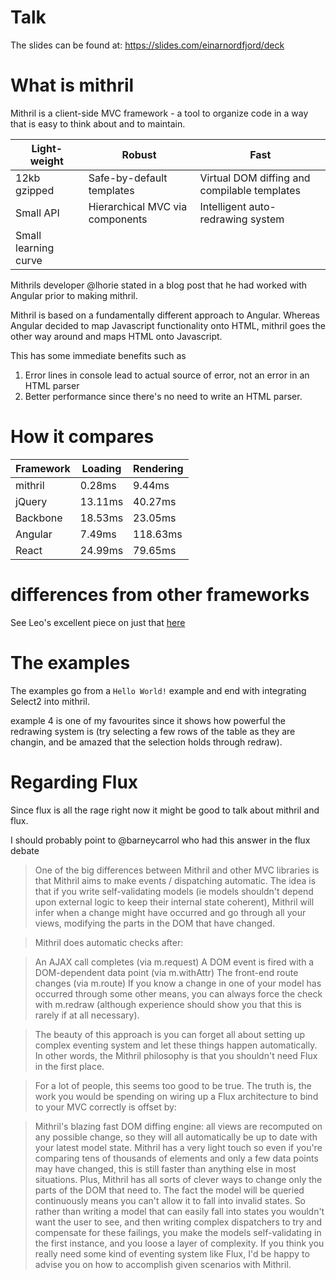 # Talk

The slides can be found at: https://slides.com/einarnordfjord/deck

# What is mithril

Mithril is a client-side MVC framework - a tool to organize code in a way that is easy to think about and to maintain.

Light-weight  |  Robust | Fast
--------------|---------|----------
12kb gzipped | Safe-by-default templates | Virtual DOM diffing and compilable templates
Small API | Hierarchical MVC via components | Intelligent auto-redrawing system
Small learning curve ||

Mithrils developer @lhorie stated in a blog post that he had worked with Angular prior to making mithril.

Mithril is based on a fundamentally different approach to Angular. Whereas Angular decided to map Javascript functionality onto HTML, mithril goes the other way around and maps HTML onto Javascript.

This has some immediate benefits such as

1. Error lines in console lead to actual source of error, not an error in an HTML parser
2. Better performance since there's no need to write an HTML parser.

# How it compares
Framework | Loading | Rendering
----------|---------|-----------
mithril   | 0.28ms  | 9.44ms
jQuery    | 13.11ms | 40.27ms
Backbone  | 18.53ms | 23.05ms
Angular   | 7.49ms  | 118.63ms
React     | 24.99ms | 79.65ms

# differences from other frameworks

See Leo's excellent piece on just that [here](http://lhorie.github.io/mithril/comparison.html)

# The examples

The examples go from a `Hello World!` example and end with integrating Select2 into mithril.

example 4 is one of my favourites since it shows how powerful the redrawing system is (try selecting a few rows of the table as they are changin, and be amazed that the selection holds through redraw).

# Regarding Flux

Since flux is all the rage right now it might be good to talk about mithril and flux.

I should probably point to @barneycarrol who had this answer in the flux debate

> One of the big differences between Mithril and other MVC libraries is that Mithril aims to make events / dispatching automatic. The idea is that if you write self-validating models (ie models shouldn't depend upon external logic to keep their internal state coherent), Mithril will infer when a change might have occurred and go through all your views, modifying the parts in the DOM that have changed.

>Mithril does automatic checks after:

>An AJAX call completes (via m.request)
A DOM event is fired with a DOM-dependent data point (via m.withAttr)
The front-end route changes (via m.route)
If you know a change in one of your model has occurred through some other means, you can always force the check with m.redraw (although experience should show you that this is rarely if at all necessary).

>The beauty of this approach is you can forget all about setting up complex eventing system and let these things happen automatically. In other words, the Mithril philosophy is that you shouldn't need Flux in the first place.

>For a lot of people, this seems too good to be true. The truth is, the work you would be spending on wiring up a Flux architecture to bind to your MVC correctly is offset by:

>Mithril's blazing fast DOM diffing engine: all views are recomputed on any possible change, so they will all automatically be up to date with your latest model state. Mithril has a very light touch so even if you're comparing tens of thousands of elements and only a few data points may have changed, this is still faster than anything else in most situations. Plus, Mithril has all sorts of clever ways to change only the parts of the DOM that need to.
The fact the model will be queried continuously means you can't allow it to fall into invalid states. So rather than writing a model that can easily fall into states you wouldn't want the user to see, and then writing complex dispatchers to try and compensate for these failings, you make the models self-validating in the first instance, and you loose a layer of complexity.
If you think you really need some kind of eventing system like Flux, I'd be happy to advise you on how to accomplish given scenarios with Mithril.
